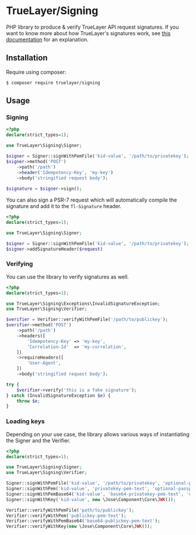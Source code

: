 # TrueLayer/Signing
PHP library to produce & verify TrueLayer API request signatures.
If you want to know more about how TrueLayer's signatures work, see [this documentation](./../request-signing-v2.md) for an explanation.

## Installation
Require using composer:

```shell
$ composer require truelayer/signing
```

## Usage

### Signing
```php
<?php
declare(strict_types=1);

use TrueLayer\Signing\Signer;

$signer = Signer::signWithPemFile('kid-value', '/path/to/privatekey');
$signer->method('POST')
    ->path('/path')
    ->header('Idempotency-Key', 'my-key')
    ->body('stringified request body');
    
$signature = $signer->sign();
```

You can also sign a PSR-7 request which will automatically compile the signature and add it to the `Tl-Signature` header.
```php
<?php
declare(strict_types=1);

use TrueLayer\Signing\Signer;

$signer = Signer::signWithPemFile('kid-value', '/path/to/privatekey');
$signer->addSignatureHeader($request)
```

### Verifying
You can use the library to verify signatures as well.
```php
<?php
declare(strict_types=1);

use TrueLayer\Signing\Exceptions\InvalidSignatureException;
use TrueLayer\Signing\Verifier;

$verifier = Verifier::verifyWithPemFile('/path/to/publickey');
$verifier->method('POST')
    ->path('/path')
    ->headers([
        'Idempotency-Key' => 'my-key',
        'Correlation-Id'  => 'my-correlation',
    ])
    ->requireHeaders([
        'User-Agent',
    ])
    ->body('stringified request body');

try {
    $verifier->verify('this is a fake signature');
} catch (InvalidSignatureException $e) {
    throw $e;
}
```

### Loading keys
Depending on your use case, the library allows various ways of instantiating the Signer and the Verifier.
```php
<?php
declare(strict_types=1);

use TrueLayer\Signing\Signer;
use TrueLayer\Signing\Verifier;

Signer::signWithPemFile('kid-value', '/path/to/privatekey', 'optional-passphrase');
Signer::signWithPem('kid-value', 'privatekey-pem-text', 'optional-passphrase');
Signer::signWithPemBase64('kid-value', 'base64-privatekey-pem-text', 'optional-passphrase');
Signer::signWithKey('kid-value', new \Jose\Component\Core\JWK());

Verifier::verifyWithPemFile('path/to/publickey');
Verifier::verifyWithPem('publickey-pem-text');
Verifier::verifyWithPemBase64('base64-publickey-pem-text');
Verifier::verifyWithKey(new \Jose\Component\Core\JWK());
```